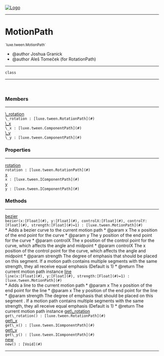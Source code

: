 
[![Logo](../../../images/logo.png)](../../../api/index.html)

---



<h1>MotionPath</h1>
<small>`luxe.tween.MotionPath`</small>

* @author Joshua Granick
 * @author Aleš Tomeček (for RotationPath)

---

`class`

---

&nbsp;
&nbsp;



<h3>Members</h3> <hr/><span class="member apipage">
                <a name="_rotation"><a class="lift" href="#_rotation">\_rotation</a></a><div class="clear"></div><code class="signature apipage">\_rotation : [luxe.tween.RotationPath](#)</code><br/></span>
            <span class="small_desc_flat"></span><span class="member apipage">
                <a name="_x"><a class="lift" href="#_x">\_x</a></a><div class="clear"></div><code class="signature apipage">\_x : [luxe.tween.ComponentPath](#)</code><br/></span>
            <span class="small_desc_flat"></span><span class="member apipage">
                <a name="_y"><a class="lift" href="#_y">\_y</a></a><div class="clear"></div><code class="signature apipage">\_y : [luxe.tween.ComponentPath](#)</code><br/></span>
            <span class="small_desc_flat"></span>



<h3>Properties</h3> <hr/><span class="member apipage">
                <a name="rotation"><a class="lift" href="#rotation">rotation</a></a> <div class="clear"></div><code class="signature apipage">rotation : [luxe.tween.RotationPath](#)</code><br/></span>
            <span class="small_desc_flat"></span><span class="member apipage">
                <a name="x"><a class="lift" href="#x">x</a></a> <div class="clear"></div><code class="signature apipage">x : [luxe.tween.IComponentPath](#)</code><br/></span>
            <span class="small_desc_flat"></span><span class="member apipage">
                <a name="y"><a class="lift" href="#y">y</a></a> <div class="clear"></div><code class="signature apipage">y : [luxe.tween.IComponentPath](#)</code><br/></span>
            <span class="small_desc_flat"></span>



<h3>Methods</h3> <hr/><span class="method apipage">
            <a name="bezier"><a class="lift" href="#bezier">bezier</a></a> <div class="clear"></div><code class="signature apipage">bezier(x:[Float](#)<span></span>, y:[Float](#)<span></span>, controlX:[Float](#)<span></span>, controlY:[Float](#)<span></span>, strength:[Float](#)<span>=1</span>) : [luxe.tween.MotionPath](#)</code><br/><span class="small_desc_flat">* Adds a bezier curve to the current motion path
     * @param   x       The x position of the end point for the curve
     * @param   y       The y position of the end point for the curve
     * @param   controlX        The x position of the control point for the curve, which affects the angle and midpoint
     * @param   controlX        The x position of the control point for the curve, which affects the angle and midpoint
     * @param   strength        The degree of emphasis that should be placed on this segment. If a motion path contains multiple segments with the same strength, they all receive equal emphasis (Default is 1)
     * @return      The current motion path instance</span>
        </span>
    <span class="method apipage">
            <a name="line"><a class="lift" href="#line">line</a></a> <div class="clear"></div><code class="signature apipage">line(x:[Float](#)<span></span>, y:[Float](#)<span></span>, strength:[Float](#)<span>=1</span>) : [luxe.tween.MotionPath](#)</code><br/><span class="small_desc_flat">* Adds a line to the current motion path
     * @param   x       The x position of the end point for the line
     * @param   x       The y position of the end point for the line
     * @param   strength        The degree of emphasis that should be placed on this segment . If a motion path contains multiple segments with the same strength, they all receive equal emphasis (Default is 1)
     * @return      The current motion path instance</span>
        </span>
    <span class="method apipage">
            <a name="get_rotation"><a class="lift" href="#get_rotation">get\_rotation</a></a> <div class="clear"></div><code class="signature apipage">get\_rotation() : [luxe.tween.RotationPath](#)</code><br/><span class="small_desc_flat"></span>
        </span>
    <span class="method apipage">
            <a name="get_x"><a class="lift" href="#get_x">get\_x</a></a> <div class="clear"></div><code class="signature apipage">get\_x() : [luxe.tween.IComponentPath](#)</code><br/><span class="small_desc_flat"></span>
        </span>
    <span class="method apipage">
            <a name="get_y"><a class="lift" href="#get_y">get\_y</a></a> <div class="clear"></div><code class="signature apipage">get\_y() : [luxe.tween.IComponentPath](#)</code><br/><span class="small_desc_flat"></span>
        </span>
    <span class="method apipage">
            <a name="new"><a class="lift" href="#new">new</a></a> <div class="clear"></div><code class="signature apipage">new() : [Void](#)</code><br/><span class="small_desc_flat"></span>
        </span>
    





---

&nbsp;
&nbsp;
&nbsp;
&nbsp;